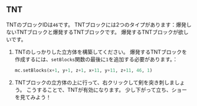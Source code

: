## TNT

TNTのブロックIDは`46`です。 TNTブロックには2つのタイプがあります：爆発しないTNTブロックと爆発するTNTブロックです。 爆発するTNTブロックが欲しいです。

1. TNTのしっかりした立方体を構築してください。 爆発するTNTブロックを作成するには、`setBlocks`関数の最後に`1`を追加する必要があります。：
    
    ```python
    mc.setBlocks(x+1, y+1, z+1, x+11, y+11, z+11, 46, 1)
    ```

2. TNTブロックの立方体の上に行って、右クリックして剣を突き刺しましょう。 こうすることで、TNTが有効になります。 少し下がって立ち、ショーを見てみよう！

